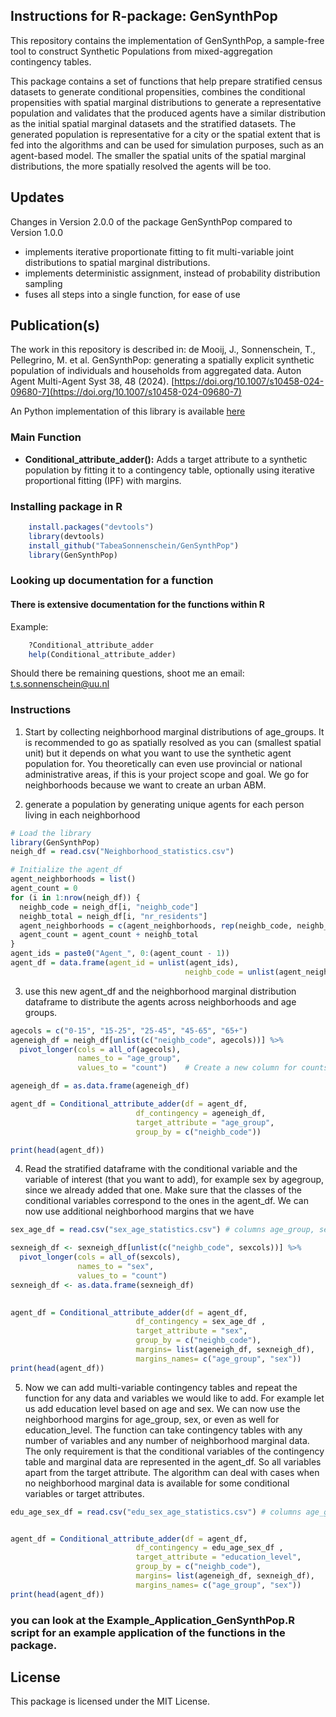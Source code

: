 ## **Instructions for R-package: GenSynthPop**

This repository contains the implementation of GenSynthPop, a sample-free tool to construct Synthetic Populations from mixed-aggregation contingency tables. 

This package contains a set of functions that help prepare stratified census datasets to generate conditional propensities, combines the conditional propensities with spatial marginal distributions to generate a representative population and validates that the produced agents have a similar distribution as the initial spatial marginal datasets and the stratified datasets. The generated population is  representative for a city or the spatial extent that is fed into the algorithms and can be used for simulation purposes, such as an agent-based model. The smaller the spatial units of the spatial marginal distributions, the more spatially resolved the agents will be too.

## Updates
Changes in Version 2.0.0 of the package GenSynthPop compared to Version 1.0.0
* implements iterative proportionate fitting to fit multi-variable joint distributions to spatial marginal distributions. 
* implements deterministic assignment, instead of probability distribution sampling
* fuses all steps into a single function, for ease of use

## Publication(s)
The work in this repository is described in:
 de Mooij, J., Sonnenschein, T., Pellegrino, M. et al. GenSynthPop: generating a spatially explicit synthetic population of individuals and households from aggregated data. Auton Agent Multi-Agent Syst 38, 48 (2024).
[https://doi.org/10.1007/s10458-024-09680-7](https://doi.org/10.1007/s10458-024-09680-7)

An Python implementation of this library is available [here](https://doi.org/10.5281/zenodo.11474109)


### Main Function
* **Conditional_attribute_adder():** Adds a target attribute to a synthetic population by fitting it to a contingency table, optionally using iterative proportional fitting (IPF) with margins.


### Installing package in R
```r
	install.packages("devtools")
	library(devtools)
	install_github("TabeaSonnenschein/GenSynthPop")
	library(GenSynthPop)
```
### Looking up documentation for a function
#### There is extensive documentation for the functions within R

Example:
```r
	?Conditional_attribute_adder
	help(Conditional_attribute_adder)
```
Should there be remaining questions, shoot me an email: t.s.sonnenschein@uu.nl

### Instructions

1. Start by collecting neighborhood marginal distributions of age_groups. It is recommended to go as spatially resolved as you can (smallest spatial unit) but it depends on what you want to use the synthetic agent population for. You theoretically can even use provincial or national administrative areas, if this is your project scope and goal. We go for neighborhoods because we want to  create an urban ABM.

2. generate a population by generating unique agents for each person living in each neighborhood

```r
# Load the library
library(GenSynthPop)
neigh_df = read.csv("Neighborhood_statistics.csv")

# Initialize the agent_df
agent_neighborhoods = list()
agent_count = 0
for (i in 1:nrow(neigh_df)) {
  neighb_code = neigh_df[i, "neighb_code"] 
  neighb_total = neigh_df[i, "nr_residents"] 
  agent_neighborhoods = c(agent_neighborhoods, rep(neighb_code, neighb_total))
  agent_count = agent_count + neighb_total
}
agent_ids = paste0("Agent_", 0:(agent_count - 1))
agent_df = data.frame(agent_id = unlist(agent_ids), 
                                       neighb_code = unlist(agent_neighborhoods))
```

3. use this new agent_df and the neighborhood marginal distribution dataframe to distribute the agents across neighborhoods and age groups.

```r
agecols = c("0-15", "15-25", "25-45", "45-65", "65+")
ageneigh_df = neigh_df[unlist(c("neighb_code", agecols))] %>%
  pivot_longer(cols = all_of(agecols), 
               names_to = "age_group", 
               values_to = "count")    # Create a new column for counts

ageneigh_df = as.data.frame(ageneigh_df)

agent_df = Conditional_attribute_adder(df = agent_df, 
                            df_contingency = ageneigh_df, 
                            target_attribute = "age_group", 
                            group_by = c("neighb_code"))

print(head(agent_df))

```

4. Read the stratified dataframe with the conditional variable and the variable of interest (that you want to add), for example sex by agegroup, since we already added that one. Make sure that the classes of the conditional variables correspond to the ones in the agent_df. We can now use additional neighborhood margins that we have 

```r
sex_age_df = read.csv("sex_age_statistics.csv") # columns age_group, sex, counts

sexneigh_df <- sexneigh_df[unlist(c("neighb_code", sexcols))] %>%
  pivot_longer(cols = all_of(sexcols), 
               names_to = "sex", 
               values_to = "count")  
sexneigh_df <- as.data.frame(sexneigh_df)
   

agent_df = Conditional_attribute_adder(df = agent_df, 
                            df_contingency = sex_age_df , 
                            target_attribute = "sex", 
                            group_by = c("neighb_code"),
                            margins= list(ageneigh_df, sexneigh_df),
                            margins_names= c("age_group", "sex"))
print(head(agent_df))
```

5. Now we can add multi-variable contingency tables and repeat the function for any data and variables we would like to add. For example let us add education level based on age and sex. We can now use the neighborhood margins for age_group, sex, or even as well for education_level. The function can take contingency tables with any number of variables and any number of neighborhood marginal data. The only requirement is that the conditional variables of the contingency table and marginal data are represented in the agent_df. So all variables apart from the target attribute. The algorithm can deal with cases when no neighborhood marginal data is available for some conditional variables or target attributes.

```r
edu_age_sex_df = read.csv("edu_sex_age_statistics.csv") # columns age_group, sex, education_level counts


agent_df = Conditional_attribute_adder(df = agent_df, 
                            df_contingency = edu_age_sex_df , 
                            target_attribute = "education_level", 
                            group_by = c("neighb_code"),
                            margins= list(ageneigh_df, sexneigh_df),
                            margins_names= c("age_group", "sex"))
print(head(agent_df))
```


### you can look at the Example_Application_GenSynthPop.R script for an example application of the functions in the package.

## License
This package is licensed under the MIT License.